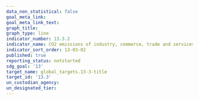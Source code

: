 ```yaml
---
data_non_statistical: false
goal_meta_link: 
goal_meta_link_text: 
graph_title: 
graph_type: line
indicator_number: 13.3.2
indicator_name: CO2 emissions of industry, commerce, trade and services
indicator_sort_order: 13-03-02
published: true
reporting_status: notstarted
sdg_goal: '13'
target_name: global_targets.13-3-title
target_id: '13.3'
un_custodian_agency: 
un_designated_tier: 
---
```

